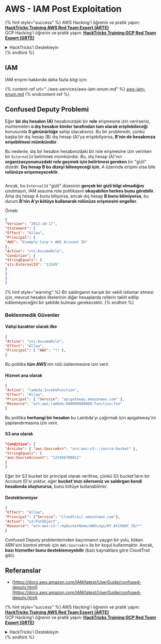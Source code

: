 # AWS - IAM Post Exploitation

{% hint style="success" %}
AWS Hacking'i öğrenin ve pratik yapın:<img src="../../../.gitbook/assets/image (1).png" alt="" data-size="line">[**HackTricks Training AWS Red Team Expert (ARTE)**](https://training.hacktricks.xyz/courses/arte)<img src="../../../.gitbook/assets/image (1).png" alt="" data-size="line">\
GCP Hacking'i öğrenin ve pratik yapın: <img src="../../../.gitbook/assets/image (2).png" alt="" data-size="line">[**HackTricks Training GCP Red Team Expert (GRTE)**<img src="../../../.gitbook/assets/image (2).png" alt="" data-size="line">](https://training.hacktricks.xyz/courses/grte)

<details>

<summary>HackTricks'i Destekleyin</summary>

* [**abonelik planlarını**](https://github.com/sponsors/carlospolop) kontrol edin!
* **💬 [**Discord grubuna**](https://discord.gg/hRep4RUj7f) veya [**telegram grubuna**](https://t.me/peass) katılın ya da **Twitter'da** 🐦 [**@hacktricks\_live**](https://twitter.com/hacktricks\_live)** bizi takip edin.**
* **Hacking ipuçlarını paylaşmak için** [**HackTricks**](https://github.com/carlospolop/hacktricks) ve [**HackTricks Cloud**](https://github.com/carlospolop/hacktricks-cloud) github reposuna PR gönderin.

</details>
{% endhint %}

## IAM

IAM erişimi hakkında daha fazla bilgi için:

{% content-ref url="../aws-services/aws-iam-enum.md" %}
[aws-iam-enum.md](../aws-services/aws-iam-enum.md)
{% endcontent-ref %}

## Confused Deputy Problemi

Eğer **bir dış hesabın (A)** hesabınızdaki bir **role** erişmesine izin verirseniz, muhtemelen **o dış hesabın** **kimler tarafından tam olarak erişilebileceği** konusunda **0 görünürlüğe** sahip olacaksınız. Bu bir problemdir, çünkü başka bir dış hesap (B) dış hesap (A)'ya erişebiliyorsa, **B'nin de hesabınıza erişebilmesi mümkündür**.

Bu nedenle, dış bir hesabın hesabınızdaki bir role erişmesine izin verirken bir `ExternalId` belirtmek mümkündür. Bu, dış hesap (A)'nın **organizasyonunuzdaki role geçmek için belirtmesi gereken** bir "gizli" dizedir. **Dış hesap B bu dizeyi bilmeyeceği için**, A üzerinde erişimi olsa bile **rolünüze erişemeyecektir**.

<figure><img src="../../../.gitbook/assets/image (95).png" alt=""><figcaption></figcaption></figure>

Ancak, bu `ExternalId` "gizli" dizesinin **gerçek bir gizli bilgi olmadığını** unutmayın, IAM assume role politikasını **okuyabilen herkes bunu görebilir**. Ama dış hesap A bunu biliyorsa, ancak dış hesap **B bunu bilmiyorsa**, bu durum **B'nin A'yı kötüye kullanarak rolünüze erişmesini engeller**.

Örnek:
```json
{
"Version": "2012-10-17",
"Statement": {
"Effect": "Allow",
"Principal": {
"AWS": "Example Corp's AWS Account ID"
},
"Action": "sts:AssumeRole",
"Condition": {
"StringEquals": {
"sts:ExternalId": "12345"
}
}
}
}
```
{% hint style="warning" %}
Bir saldırganın karışık bir vekili istismar etmesi için, mevcut hesabın ilkelerinin diğer hesaplarda rollerin taklit edilip edilemeyeceğini bir şekilde bulması gerekecektir.
{% endhint %}

### Beklenmedik Güvenler

#### Vahşi karakter olarak ilke
```json
{
"Action": "sts:AssumeRole",
"Effect": "Allow",
"Principal": { "AWS": "*" },
}
```
Bu politika **tüm AWS**'nin rolü üstlenmesine izin verir.

#### Hizmet ana olarak
```json
{
"Action": "lambda:InvokeFunction",
"Effect": "Allow",
"Principal": { "Service": "apigateway.amazonaws.com" },
"Resource": "arn:aws:lambda:000000000000:function:foo"
}
```
Bu politika **herhangi bir hesabın** bu Lambda'yı çağırmak için apigateway'ini yapılandırmasına izin verir.

#### S3 ana olarak
```json
"Condition": {
"ArnLike": { "aws:SourceArn": "arn:aws:s3:::source-bucket" },
"StringEquals": {
"aws:SourceAccount": "123456789012"
}
}
```
Eğer bir S3 bucket bir principal olarak verilirse, çünkü S3 bucket'ların bir Account ID'si yoktur, eğer **bucket'ınızı silerseniz ve saldırgan kendi hesabında oluşturursa**, bunu kötüye kullanabilirler.

#### Desteklenmiyor
```json
{
"Effect": "Allow",
"Principal": {"Service": "cloudtrail.amazonaws.com"},
"Action": "s3:PutObject",
"Resource": "arn:aws:s3:::myBucketName/AWSLogs/MY_ACCOUNT_ID/*"
}
```
Confused Deputy problemlerinden kaçınmanın yaygın bir yolu, köken ARN'sini kontrol etmek için `AWS:SourceArn` ile bir koşul kullanmaktır. Ancak, **bazı hizmetler bunu desteklemeyebilir** (bazı kaynaklara göre CloudTrail gibi).

## Referanslar

* [https://docs.aws.amazon.com/IAM/latest/UserGuide/confused-deputy.html](https://docs.aws.amazon.com/IAM/latest/UserGuide/confused-deputy.html)

{% hint style="success" %}
AWS Hacking'i öğrenin ve pratik yapın:<img src="../../../.gitbook/assets/image (1).png" alt="" data-size="line">[**HackTricks Training AWS Red Team Expert (ARTE)**](https://training.hacktricks.xyz/courses/arte)<img src="../../../.gitbook/assets/image (1).png" alt="" data-size="line">\
GCP Hacking'i öğrenin ve pratik yapın: <img src="../../../.gitbook/assets/image (2).png" alt="" data-size="line">[**HackTricks Training GCP Red Team Expert (GRTE)**<img src="../../../.gitbook/assets/image (2).png" alt="" data-size="line">](https://training.hacktricks.xyz/courses/grte)

<details>

<summary>HackTricks'i Destekleyin</summary>

* [**abonelik planlarını**](https://github.com/sponsors/carlospolop) kontrol edin!
* **💬 [**Discord grubuna**](https://discord.gg/hRep4RUj7f) veya [**telegram grubuna**](https://t.me/peass) katılın ya da **Twitter'da** 🐦 [**@hacktricks\_live**](https://twitter.com/hacktricks\_live)**'i takip edin.**
* **Hacking ipuçlarını paylaşmak için** [**HackTricks**](https://github.com/carlospolop/hacktricks) ve [**HackTricks Cloud**](https://github.com/carlospolop/hacktricks-cloud) github reposuna PR gönderin.

</details>
{% endhint %}
